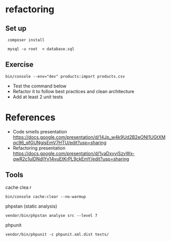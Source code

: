 # refactoring

## Set up

 ```
  composer install

  mysql -u root  < database.sql
 ```

## Exercise

```
bin/console --env="dev" products:import products.csv
```
- Test the command below
- Refactor it to follow best practices and clean architecture
- Add at least 2 unit tests

# References

- Code smells presentation
https://docs.google.com/presentation/d/14Jp_w4k9Ud2B2eONI1UGtXMqc96_qfGUNgisEmV7HTU/edit?usp=sharing
- Refactoring presentation
https://docs.google.com/presentation/d/1yaDxvvjSzvWx-qwR2c1ulDNdIYv14vuEtKrPL9ckEmY/edit?usp=sharing


## Tools

cache clea r
```
bin/console cache:clear --no-warmup
```
phpstan (static analysis)
```
vendor/bin/phpstan analyse src --level 7
```
phpunit
```
vendor/bin/phpunit -c phpunit.xml.dist tests/
```
